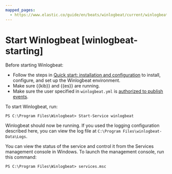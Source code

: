 ```yaml
---
mapped_pages:
  - https://www.elastic.co/guide/en/beats/winlogbeat/current/winlogbeat-starting.html
---
```


# Start Winlogbeat [winlogbeat-starting]

Before starting Winlogbeat:

* Follow the steps in [Quick start: installation and configuration](/reference/winlogbeat/winlogbeat-installation-configuration.md) to install, configure, and set up the Winlogbeat environment.
* Make sure {{kib}} and {{es}} are running.
* Make sure the user specified in `winlogbeat.yml` is [authorized to publish events](/reference/winlogbeat/privileges-to-publish-events.md).

To start Winlogbeat, run:

```shell
PS C:\Program Files\Winlogbeat> Start-Service winlogbeat
```

Winlogbeat should now be running. If you used the logging configuration described here, you can view the log file at `C:\Program Files\winlogbeat-Data\Logs`.

You can view the status of the service and control it from the Services management console in Windows. To launch the management console, run this command:

```shell
PS C:\Program Files\Winlogbeat> services.msc
```


